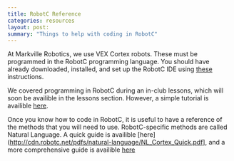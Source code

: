 ```yaml
---
title: RobotC Reference
categories: resources
layout: post:
summary: "Things to help with coding in RobotC"
---
```


At Markville Robotics, we use VEX Cortex robots. These must be programmed in the RobotC programming language. You should have already downloaded, installed, and set up the RobotC IDE using [these](https://markvillerobotics.github.io/resources/0001/01/01/how-to-install-robotc.html) instructions. 

We covered programming in RobotC during an in-club lessons, which will soon be availible in the lessons section. However, a simple tutorial is availible [here](http://www.robotc.net/tutor/Cortex/cortexunits.php?platform=Cortex).

Once you know how to code in RobotC, it is useful to have a reference of the methods that you will need to use. RobotC-specific methods are called Natural Language. A quick guide is availible [here](http://cdn.robotc.net/pdfs/natural-language/NL_Cortex_Quick.pdf], and a more comprehensive guide is availible [here](http://cdn.robotc.net/pdfs/natural-language/Natural_Language_Cortex.pdf)
